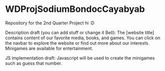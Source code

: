 # WDProjSodiumBondocCayabyab
Repository for the 2nd Quarter Project
hi :D

Description draft (you can add stuff or change it Bell):
The [website title] contains content of our favorite media, books, and games. 
You can click on the navbar to explore the website or find out more about our interests.
Minigames are available for entertainment.

JS implementation draft:
Javascript will be used to create the minigames such as guess that number.
